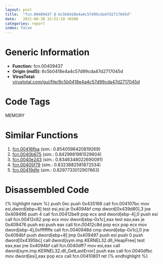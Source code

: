 ```yaml
---
layout: post
title:  "fcn.00409437 @ 6c5b0418e4a4c57d99cda47d2717045d"
date:   2021-08-30 15:52:19 +0300
categories: report
index: false
---
```


# Generic Information
- **Function:** fcn.00409437
- **Origin (md5):** 6c5b0418e4a4c57d99cda47d2717045d
- **VirusTotal:** [virustotal.com/gui/file/6c5b0418e4a4c57d99cda47d2717045d][virustotal_ref]

# Code Tags
<span class="tag" id="MEMORY">MEMORY</span>


# Similar Functions

1. [fcn.00416fba][similar_1_ref] (sim.: 0.8540596420819269)
2. [fcn.0040b675][similar_2_ref] (sim.: 0.8429981981529604)
3. [fcn.0040e243][similar_3_ref] (sim.: 0.8346348022690091)
4. [fcn.00405f79][similar_4_ref] (sim.: 0.8323882581872534)
5. [fcn.00419dfe][similar_5_ref] (sim.: 0.8297733012907663)


# Disassembled Code

{% highlight nasm %}
push 0xc
push 0x435168
call fcn.004107bc
mov esi,dword[ebp+8]
test esi,esi
je 0x4094bf
cmp dword[0x439d80],3
jne 0x409496
push 4
call fcn.00412be9
pop ecx
and dword[ebp-4],0
push esi
call fcn.00412c62
pop ecx
mov dword[ebp-0x1c],eax
test eax,eax
je 0x409476
push esi
push eax
call fcn.00412c8d
pop ecx
pop ecx
mov dword[ebp-4],0xfffffffe
call fcn.0040948d
cmp dword[ebp-0x1c],0
jne 0x4094bf
push dword[ebp+8]
jmp 0x409497
push esi
push 0
push dword[0x4395bc]
call dword[sym.imp.KERNEL32.dll_HeapFree]
test eax,eax
jne 0x4094bf
call fcn.0040dff7
mov esi,eax
call dword[sym.imp.KERNEL32.dll_GetLastError]
push eax
call fcn.0040dfbc
mov dword[esi],eax
pop ecx
call fcn.00410801
ret 
{% endhighlight %}


[similar_1_ref]: /report/fcn.00416fba@92f468935bc264872869f37147ba28fd
[similar_2_ref]: /report/fcn.0040b675@d9409903542212823b7b4709144a636b
[similar_3_ref]: /report/fcn.0040e243@591592f0b79217fc95d61f8c4f595f30
[similar_4_ref]: /report/fcn.00405f79@950fc8a60b5bfd2ed28e8806b8cb3a4d
[similar_5_ref]: /report/fcn.00419dfe@88e03379526f823ce2de3b236adcaf80
[virustotal_ref]: https://www.virustotal.com/gui/file/6c5b0418e4a4c57d99cda47d2717045d
